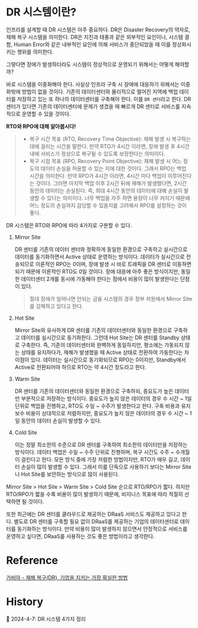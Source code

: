 # DR 시스템이란?

인프라를 설계할 때 DR 시스템은 아주 중요하다. DR은 Disaster Recovery의 약자로, 재해 복구 시스템을 의미한다. DR은 지진과 태풍과 같은 외부적인 요인이나, 시스템 결함, Human Error와 같은 내부적인 요인에 의해 서비스가 중단되었을 때 이를 정상화시키는 행위를 의미한다.

그렇다면 장애가 발생하더라도 시스템이 정상적으로 운영되기 위해서는 어떻게 해야할까?

바로 시스템을 이중화해야 한다. 사실상 인프라 구축 시 장애에 대응하기 위해서는 이중화밖에 방법이 없을 것이다. 기존의 데이터센터와 물리적으로 떨어진 지역에 백업 데이터를 저장하고 있는 또 하나의 데이터센터를 구축해야 한다. 이를 `DR 센터`라고 한다. DR 센터가 있다면 기존의 데이터센터에 문제가 생겼을 때 빠르게 DR 센터로 서비스를 지속적으로 운영할 수 있을 것이다.

**RTO와 RPO에 대해 알아봅시다!**
> - 복구 시간 목표 (RTO, Recovery Time Objective): 재해 발생 시 복구하는 데에 걸리는 시간을 말한다. 만약 RTO가 4시간 이라면, 장애 발생 후 4시간 내에 서비스가 정상으로 복구될 수 있도록 보장한다는 의미이다.
> - 복구 시점 목표 (RPO, Recovery Point Objective): 재해 발생 시 어느 정도의 데이터 손실을 허용할 수 있는 지에 대한 것이다. 그래서 RPO는 백업 시간을 의미한다. 만약 RPO가 4시간 이라면, 4시간 마다 백업이 이루어진다는 것이다. 그러면 마지막 백업 이후 2시간 뒤에 재해가 발생했다면, 2시간 동안의 데이터는 손실된다. 즉, 최대 4시간 동안의 데이터에 대해 손실이 발생할 수 있다는 의미이다. 너무 백업을 자주 하면 용량이 너무 커지기 때문에 어느 정도의 손실까지 감당할 수 있을지를 고려해서 RPO를 설정하는 것이 좋다.

DR 시스템은 RTO와 RPO에 따라 4가지로 구분할 수 있다.

1. Mirror Site

    DR 센터를 기존의 데이터 센터와 정확하게 동일한 환경으로 구축하고 실시간으로 데이터를 동기화하면서 Active 상태로 운영하는 방식이다. 데이터가 실시간으로 전송되므로 이론적인 RPO는 0이며, 장애 발생 시 바로 트래픽을 DR 센터로 이동하면 되기 때문에 이론적인 RTO도 0일 것이다. 장애 대응에 아주 좋은 방식이지만, 동일한 데이터센터 2개를 동시에 가동해야 한다는 점에서 비용이 많이 발생한다는 단점이 있다.

    > 절대 장애가 일어나면 안되는 금융 시스템의 경우 정부 차원에서 Mirror Site를 강제하고 있다고 한다.

2. Hot Site

    Mirror Site와 유사하게 DR 센터를 기존의 데이터센터와 동일한 환경으로 구축하고 데이터를 실시간으로 동기화한다. 그런데 Hot Site는 DR 센터를 Standby 상태로 구축한다. 즉, 기존의 데이터센터와 완벽하게 동일하지만, 평소에는 가동되지 않는 상태를 유지하다가, 재해가 발생했을 때 Active 상태로 전환하여 가동한다는 차이점이 있다. 데이터는 실시간으로 동기화되므로 RPO는 0이지만, Standby에서 Active로 전환되어야 하므로 RTO는 약 4시간 정도라고 한다.

3. Warm Site

    DR 센터를 기존의 데이터센터와 동일한 환경으로 구축하되, 중요도가 높은 데이터만 부분적으로 저장하는 방식이다. 중요도가 높지 않은 데이터의 경우 수 시간 ~ 1일 단위로 백업을 진행하고, RTO도 수일 ~ 수주가 발생한다고 한다. 구축 비용과 유지보수 비용이 상대적으로 저렴하지만, 중요도가 높지 않은 데이터의 경우 수 시간 ~ 1일 동안의 데이터 손실이 발생할 수 있다.

4. Cold Site

    이는 정말 최소한의 수준으로 DR 센터를 구축하여 최소한의 데이터만을 저장하는 방식이다. 데이터 백업은 수일 ~ 수주 단위로 진행하며, 복구 시간도 수주 ~ 수개월이 걸린다고 한다. 모든 방식 중에 가장 저렴한 방법이지만, RTO가 매우 길고, 데이터 손실이 많이 발생할 수 있다. 그래서 이를 단독으로 사용하기 보다는 Mirror Site나 Hot Site를 보안하는 방식으로 많이 사용된다.

Mirror Site > Hot Site > Warm Site > Cold Site 순으로 RTO/RPO가 짧다. 하지만 RTO/RPO가 짧을 수록 비용이 많이 발생하기 때문에, 비지니스 목표에 따라 적절히 선택하면 될 것이다.

또한 최근에는 DR 센터를 클라우드로 제공하는 DRaaS 서비스도 제공하고 있다고 한다. 별도로 DR 센터를 구축할 필요 없이 DRaaS를 제공하는 기업의 데이터센터로 데이터를 동기화하는 방식이다. 만약 비용이 많이 발생하지 않으면서 안정적으로 서비스를 운영하고 싶다면, DRaaS를 사용하는 것도 좋은 방법이라고 생각한다.

# Reference

[가비아 - 재해 복구(DR), 기업을 지키는 가장 확실한 방법](https://library.gabia.com/contents/infrahosting/12209/)

# History

📌 2024-4-7: DR 시스템 4가지 정리